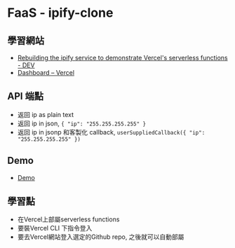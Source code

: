 # FaaS - ipify-clone

## 學習網站
- [Rebuilding the ipify service to demonstrate Vercel's serverless functions - DEV](https://dev.to/kallmanation/rebuilding-the-ipify-service-to-demonstrate-vercel-s-serverless-functions-1k9g)
- [Dashboard – Vercel](https://vercel.com/re4388/ipify-clone/deployments)


## API 端點
- 返回 ip as plain text
- 返回 ip in json, `{ "ip": "255.255.255.255" }`
- 返回 ip in jsonp 和客製化 callback, `userSuppliedCallback({ "ip": "255.255.255.255" })`

## Demo
- [Demo](https://ipify-clone-1vhuvfayz.now.sh/)



## 學習點
- 在Vercel上部屬serverless functions
- 要裝Vercel CLI 下指令登入
- 要去Vercel網站登入選定的Github repo, 之後就可以自動部屬


